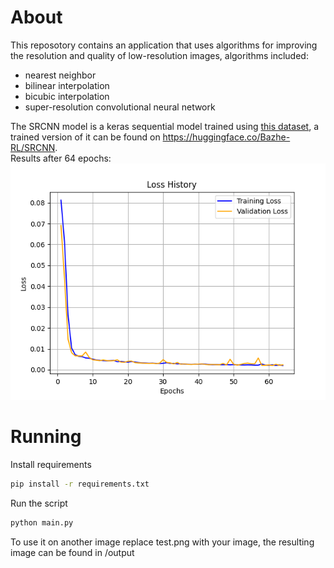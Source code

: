 # About
This reposotory contains an application that uses algorithms for improving the resolution and quality of low-resolution images, algorithms included:
- nearest neighbor
- bilinear interpolation
- bicubic interpolation
- super-resolution convolutional neural network

The SRCNN model is a keras sequential model trained using [this dataset](https://www.kaggle.com/datasets/adityachandrasekhar/image-super-resolution), a trained version of it can be found on https://huggingface.co/Bazhe-RL/SRCNN.  
Results after 64 epochs:  
![SRCNN Image](history/SRCNN-epochs64-bs32-lr0.0001.keras.png)

# Running
Install requirements
```sh
pip install -r requirements.txt
```
Run the script
```sh
python main.py
```
To use it on another image replace test.png with your image,
the resulting image can be found in /output
